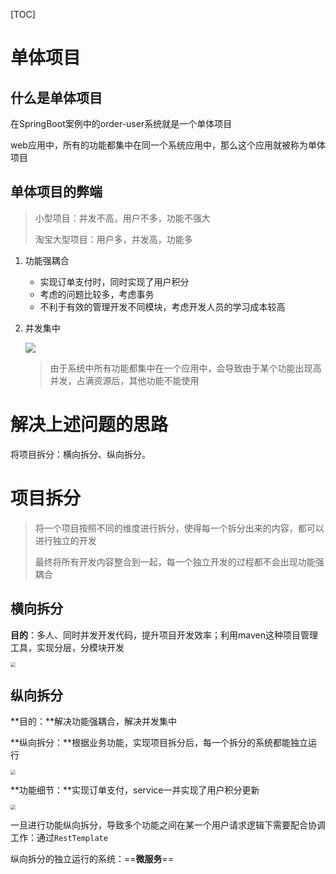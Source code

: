 [TOC]

# 单体项目

## 什么是单体项目

在SpringBoot案例中的order-user系统就是一个单体项目

web应用中，所有的功能都集中在同一个系统应用中，那么这个应用就被称为单体项目

## 单体项目的弊端

> 小型项目：并发不高，用户不多，功能不强大
>
> 淘宝大型项目：用户多，并发高，功能多

1. 功能强耦合

   - 实现订单支付时，同时实现了用户积分
   - 考虑的问题比较多，考虑事务
   - 不利于有效的管理开发不同模块，考虑开发人员的学习成本较高

2. 并发集中

   ![](https://gitee.com/sxhDrk/images/raw/master/imgs/20210427112349.png)

   > 由于系统中所有功能都集中在一个应用中，会导致由于某个功能出现高并发，占满资源后，其他功能不能使用



# 解决上述问题的思路

将项目拆分：横向拆分、纵向拆分。

# 项目拆分

> 将一个项目按照不同的维度进行拆分，使得每一个拆分出来的内容，都可以进行独立的开发
>
> 最终将所有开发内容整合到一起，每一个独立开发的过程都不会出现功能强耦合

## 横向拆分

**目的**：多人、同时并发开发代码，提升项目开发效率；利用maven这种项目管理工具，实现分层，分模块开发

<img src="https://gitee.com/sxhDrk/images/raw/master/imgs/20210427112350.png" style="zoom:50%;" />



## 纵向拆分

**目的：**解决功能强耦合，解决并发集中

**纵向拆分：**根据业务功能，实现项目拆分后，每一个拆分的系统都能独立运行

<img src="https://gitee.com/sxhDrk/images/raw/master/imgs/20210427112351.png" style="zoom:50%;" />

**功能细节：**实现订单支付，service一并实现了用户积分更新

<img src="https://gitee.com/sxhDrk/images/raw/master/imgs/20210427112352.png" style="zoom:50%;" />

一旦进行功能纵向拆分，导致多个功能之间在某一个用户请求逻辑下需要配合协调工作：通过`RestTemplate`

纵向拆分的独立运行的系统：==**微服务**==


